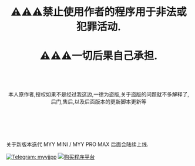 
# <p align="center">⚠⚠⚠禁止使用作者的程序用于非法或犯罪活动.</p>
# <p align="center">⚠⚠⚠一切后果自己承担.</p>
<br/>
<br/>
<p align="center">本人原作者,授权如果不是经过我这边,一律为盗版,关于盗版的问题就不多解释了,后门,售后,以及后面版本的更新脚本更新等</p>
<br/>
<br/>
<br/>
<br/>
<p align="left">关于新版本迭代 MYY MINI / MYY PRO MAX 后面会陆续上线.</p>


<a href="https://t.me/myyjjpp"><img src="https://img.shields.io/badge/Telegram-MYYJJPP-0088cc" alt="Telegram: myyjjpp"></a>
<a href="https://www.myyjjpp.com"><img src="https://img.shields.io/badge/购买程序-点击这里-ff9900" alt="购买程序平台"></a>
